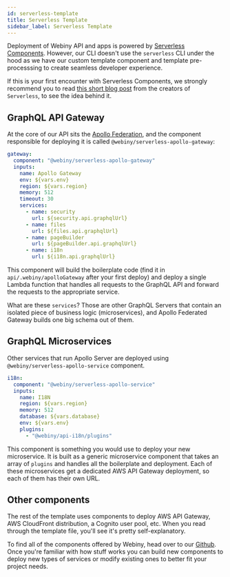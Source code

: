 ```yaml
---
id: serverless-template
title: Serverless Template
sidebar_label: Serverless Template
---
```


Deployment of Webiny API and apps is powered by [Serverless Components](https://github.com/serverless/components). However, our CLI doesn't use the `serverless` CLI under the hood as we have our custom template component and template pre-processsing to create seamless developer experience.

If this is your first encounter with Serverless Components, we strongly recommend you to read [this short blog post](https://serverless.com/blog/serverless-components-beta/) from the creators of `Serverless`, to see the idea behind it.

## GraphQL API Gateway
At the core of our API sits the [Apollo Federation](https://www.apollographql.com/docs/apollo-server/federation/introduction/), and the component responsible for deploying it is called `@webiny/serverless-apollo-gateway`:

```yaml
gateway:
  component: "@webiny/serverless-apollo-gateway"
  inputs:
    name: Apollo Gateway
    env: ${vars.env}
    region: ${vars.region}
    memory: 512
    timeout: 30
    services:
      - name: security
        url: ${security.api.graphqlUrl}
      - name: files
        url: ${files.api.graphqlUrl}
      - name: pageBuilder
        url: ${pageBuilder.api.graphqlUrl}
      - name: i18n
        url: ${i18n.api.graphqlUrl}
```
This component will build the boilerplate code (find it in `api/.webiny/apolloGateway` after your first deploy) and deploy a single Lambda function that handles all requests to the GraphQL API and forward the requests to the appropriate service.

What are these `services`? Those are other GraphQL Servers that contain an isolated piece of business logic (microservices), and Apollo Federated Gateway builds one big schema out of them.

## GraphQL Microservices
Other services that run Apollo Server are deployed using `@webiny/serverless-apollo-service` component.

```yaml
i18n:
  component: "@webiny/serverless-apollo-service"
  inputs:
    name: I18N
    region: ${vars.region}
    memory: 512
    database: ${vars.database}
    env: ${vars.env}
    plugins:
      - "@webiny/api-i18n/plugins"
```
This component is something you would use to deploy your new microservice. It is built as a generic microservice component that takes an array of `plugins` and handles all the boilerplate and deployment. Each of these microservices get a dedicated AWS API Gateway deployment, so each of them has their own URL.

## Other components
The rest of the template uses components to deploy AWS API Gateway, AWS CloudFront distribution, a Cognito user pool, etc. When you read through the template file, you'll see it's pretty self-explanatory.

To find all of the components offered by Webiny, head over to our [Github](https://github.com/webiny/webiny-js/tree/master/components). Once you're familiar with how stuff works you can build new components to deploy new types of services or modify existing ones to better fit your project needs.

 

